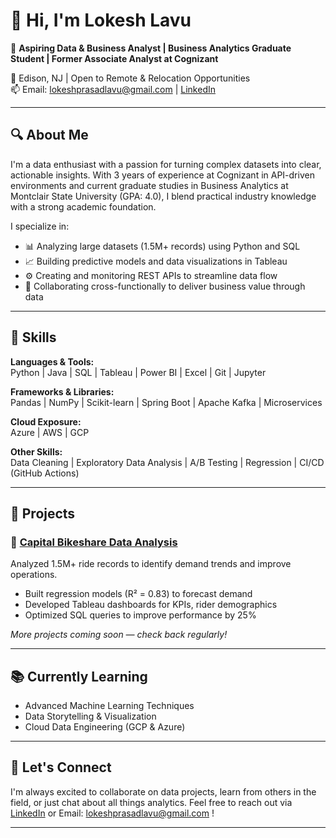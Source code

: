 # 👋 Hi, I'm Lokesh Lavu

🎯 **Aspiring Data & Business Analyst | Business Analytics Graduate Student | Former Associate Analyst at Cognizant**

📍 Edison, NJ | Open to Remote & Relocation Opportunities  
📫 Email: lokeshprasadlavu@gmail.com | [LinkedIn](https://linkedin.com/in/lokeshlavu)

---

## 🔍 About Me

I'm a data enthusiast with a passion for turning complex datasets into clear, actionable insights. With 3 years of experience at Cognizant in API-driven environments and current graduate studies in Business Analytics at Montclair State University (GPA: 4.0), I blend practical industry knowledge with a strong academic foundation.

I specialize in:

- 📊 Analyzing large datasets (1.5M+ records) using Python and SQL  
- 📈 Building predictive models and data visualizations in Tableau  
- ⚙️ Creating and monitoring REST APIs to streamline data flow  
- 💬 Collaborating cross-functionally to deliver business value through data

---

## 🧠 Skills

**Languages & Tools:**  
Python | Java | SQL | Tableau | Power BI | Excel | Git | Jupyter

**Frameworks & Libraries:**  
Pandas | NumPy | Scikit-learn | Spring Boot | Apache Kafka | Microservices

**Cloud Exposure:**  
Azure | AWS | GCP

**Other Skills:**  
Data Cleaning | Exploratory Data Analysis | A/B Testing | Regression | CI/CD (GitHub Actions)

---

## 🚀 Projects

### 🔹 [Capital Bikeshare Data Analysis](/Capital-Bikeshare-Data-Analysis)
Analyzed 1.5M+ ride records to identify demand trends and improve operations.
- Built regression models (R² = 0.83) to forecast demand
- Developed Tableau dashboards for KPIs, rider demographics
- Optimized SQL queries to improve performance by 25%

*More projects coming soon — check back regularly!*

---

## 📚 Currently Learning

- Advanced Machine Learning Techniques  
- Data Storytelling & Visualization  
- Cloud Data Engineering (GCP & Azure)

---

## 🤝 Let's Connect

I'm always excited to collaborate on data projects, learn from others in the field, or just chat about all things analytics. Feel free to reach out via [LinkedIn](https://linkedin.com/in/lokeshlavu) or Email: lokeshprasadlavu@gmail.com !

---
